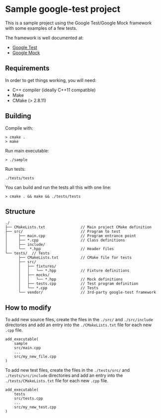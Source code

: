 # Sample google-test project

This is a sample project using the Google Test/Google Mock framework with
some examples of a few tests.

The framework is well documented at:
 * [Google Test](https://github.com/google/googletest/blob/master/googletest/docs/Documentation.md)
 * [Google Mock](https://github.com/google/googletest/blob/master/googlemock/docs/Documentation.md)

## Requirements

In order to get things working, you will need:

 * C++ compiler (ideally C++11 compatible)
 * Make
 * CMake (> 2.8.11)

## Building

Compile with:

```
> cmake .
> make
```

Run main executable:

```
> ./sample
```

Run tests:

```
./tests/tests
```

You can build and run the tests all this with one line:

```
> cmake . && make && ./tests/tests
```

## Structure

```
./
├── CMakeLists.txt                // Main project CMake definition
├── src/                          // Program to test
│     ├── main.cpp                // Program entrance point
│     ├── *.cpp                   // Class definitions
│     ├── include/
│     └──  *.hpp                  // Header files
└── tests/  // Tests
      ├── CMakeLists.txt          // CMake file for tests
      ├── src/
      │   ├── fixtures/
      │   │   └── *.hpp           // Fixture definitions
      │   ├── mocks/
      │   │   └── *.hpp           // Mock definitions
      │   ├── tests.cpp           // Test program definition
      │   └── *.cpp               // Tests
      └── vendor/                 // 3rd-party google-test framework
```

## How to modify

To add new source files, create the files in the `./src/` and `./src/include`
directories and add an entry into the `./CMakeLists.txt` file for each new `.cpp` file.

```
add_executable(
	sample
    src/main.cpp
    ...
    src/my_new_file.cpp
)
```

To add new test files, create the files in the `./tests/src/` and
`./tests/src/include` directories and add an entry into the
`./tests/CMakeLists.txt` file for each new `.cpp` file.

```
add_executable(
	tests
	src/tests.cpp
    ...
	src/my_new_test.cpp
)
```

